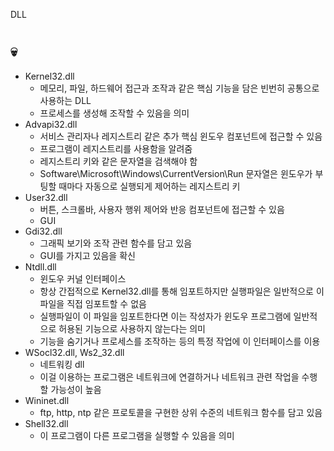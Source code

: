 DLL
#

## 💀

- Kernel32.dll
    - 메모리, 파일, 하드웨어 접근과 조작과 같은 핵심 기능을 담은 빈번히 공통으로 사용하는 DLL
    - 프로세스를 생성해 조작할 수 있음을 의미
- Advapi32.dll
    - 서비스 관리자나 레지스트리 같은 추가 핵심 윈도우 컴포넌트에 접근할 수 있음
    - 프로그램이 레지스트리를 사용함을 알려줌
    - 레지스트리 키와 같은 문자열을 검색해야 함
    - Software\Microsoft\Windows\CurrentVersion\Run 문자열은 윈도우가 부팅할 때마다 자동으로 실행되게 제어하는 레지스트리 키
- User32.dll
    - 버튼, 스크롤바, 사용자 행위 제어와 반응 컴포넌트에 접근할 수 있음
    - GUI
- Gdi32.dll
    - 그래픽 보기와 조작 관련 함수를 담고 있음
    - GUI를 가지고 있음을 확신
- Ntdll.dll
    - 윈도우 커널 인터페이스
    - 항상 간접적으로 Kernel32.dll를 통해 임포트하지만 실행파일은 일반적으로 이 파일을 직접 임포트할 수 없음
    - 실행파일이 이 파일을 임포트한다면 이는 작성자가 윈도우 프로그램에 일반적으로 허용된 기능으로 사용하지 않는다는 의미
    - 기능을 숨기거나 프로세스를 조작하는 등의 특정 작업에 이 인터페이스를 이용
- WSocl32.dll, Ws2_32.dll
    - 네트워킹 dll
    - 이걸 이용하는 프로그램은 네트워크에 연결하거나 네트워크 관련 작업을 수행할 가능성이 높음
- Wininet.dll
    - ftp, http, ntp 같은 프로토콜을 구현한 상위 수준의 네트워크 함수를 담고 있음
- Shell32.dll
    - 이 프로그램이 다른 프로그램을 실행할 수 있음을 의미